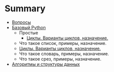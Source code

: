 # Summary

* [Вопросы](README.md)
* [Базовый Python](chapter1.md)
   * Простые
       * [Циклы. Варианты циклов, назначение.](tsikli_varianti_tsiklov,_naznachenie.md)
   * Что такое список, примеры, назначение.
   * [Циклы. Варианты циклов, назначение.](tsikli_varianti_tsiklov,_naznachenie.md)
   * Что такое словарь, примеры, назначение.
   * Что такое срез, примеры, назначение.
* [Алгоритмы и структуры данных](chapter2.md)

